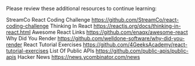 Please review these additional resources to continue learning:

StreamCo React Coding Challenge
https://github.com/StreamCo/react-coding-challenge
Thinking In React
https://reactjs.org/docs/thinking-in-react.html
Awesome React Links
https://github.com/enaqx/awesome-react
Why Did You Render
https://github.com/welldone-software/why-did-you-render
React Tutorial Exercises
https://github.com/4GeeksAcademy/react-tutorial-exercises
List Of Public APIs
https://github.com/public-apis/public-apis
Hacker News
https://news.ycombinator.com/news
